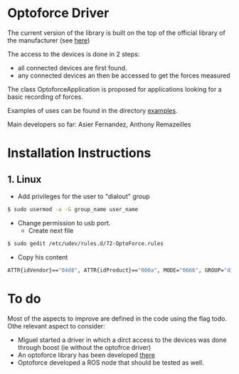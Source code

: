 # Optoforce Driver
The current version of the library is built on the top of the official library of the manufacturer (see [here](http://optoforce.com/support/))

The access to the devices is done in 2 steps:
* all connected devices are first found.
* any connected devices an then be accessed to get the forces measured 

The class OptoforceApplication is proposed for applications looking for a basic recording of forces.

Examples of uses can be found in the directory [examples](examples).

Main developers so far: Asier Fernandez, Anthony Remazeilles


# Installation Instructions

## 1. Linux
- Add privileges for the user to "dialout" group
```bash
$ sudo usermod -a -G group_name user_name
```
- Change permission to usb port.
  * Create next file
```bash
$ sudo gedit /etc/udev/rules.d/72-OptoForce.rules
```
  * Copy his content
```bash
ATTR{idVendor}=="04d8", ATTR{idProduct}=="000a", MODE="0666", GROUP="dialout"
```


# To do
Most of the aspects to improve are defined in the code using the flag todo.
Othe relevant aspect to consider:
* Miguel started a driver in which a dirct access to the devices was done through boost (ie without the optofrce driver)
* An optoforce library has been developed [there](https://github.com/ethz-asl/liboptoforce)
* Optoforce developed a ROS node that should be tested as well.